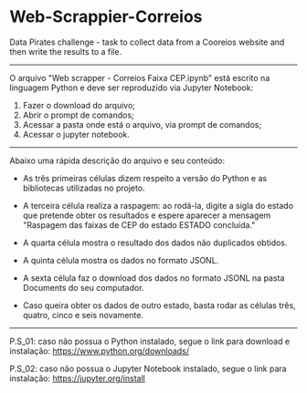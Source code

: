 # Web-Scrappier-Correios
Data Pirates challenge - task to collect data from a Cooreios website and then write the results to a file.

------------------------------------------------------------------------------------------------------------

O arquivo "Web scrapper - Correios Faixa CEP.ipynb" está escrito na linguagem Python e deve ser reproduzido via Jupyter Notebook:
1) Fazer o download do arquivo;
2) Abrir o prompt de comandos;
3) Acessar a pasta onde está o arquivo, via prompt de comandos;
4) Acessar o jupyter notebook.

------------------------------------------------------------------------------------------------------------

Abaixo uma rápida descrição do arquivo e seu conteúdo:

* As três primeiras células dizem respeito a versão do Python e as bibliotecas utilizadas no projeto.

* A terceira célula realiza a raspagem: ao rodá-la, digite a sigla do estado que pretende obter os resultados e espere aparecer a mensagem "Raspagem das faixas de CEP do estado ESTADO concluída."

* A quarta célula mostra o resultado dos dados não duplicados obtidos.

* A quinta célula mostra os dados no formato JSONL.

* A sexta célula faz o download dos dados no formato JSONL na pasta Documents do seu computador.

* Caso queira obter os dados de outro estado, basta rodar as células três, quatro, cinco e seis novamente.

------------------------------------------------------------------------------------------------------------

P.S_01: caso não possua o Python instalado, segue o link para download e instalação: https://www.python.org/downloads/

P.S_02: caso não possua o Jupyter Notebook instalado, segue o link para instalação: https://jupyter.org/install
